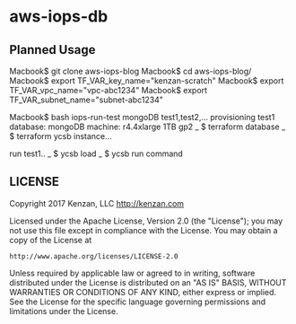# aws-iops-db

## Planned Usage

Macbook$ git clone aws-iops-blog
Macbook$ cd aws-iops-blog/
Macbook$ export TF_VAR_key_name="kenzan-scratch"
Macbook$ export TF_VAR_vpc_name="vpc-abc1234"
Macbook$ export TF_VAR_subnet_name="subnet-abc1234"

Macbook$ bash iops-run-test mongoDB test1,test2,...
provisioning test1
database: mongoDB
machine: r4.4xlarge 1TB gp2
   \_ $ terraform database
   \_ $ terraform ycsb instance...

run test1..
   \_ $ ycsb load
   \_ $ ycsb run command

## LICENSE
Copyright 2017 Kenzan, LLC <http://kenzan.com>
 
Licensed under the Apache License, Version 2.0 (the "License");
you may not use this file except in compliance with the License.
You may obtain a copy of the License at
 
    http://www.apache.org/licenses/LICENSE-2.0
 
Unless required by applicable law or agreed to in writing, software
distributed under the License is distributed on an "AS IS" BASIS,
WITHOUT WARRANTIES OR CONDITIONS OF ANY KIND, either express or implied.
See the License for the specific language governing permissions and
limitations under the License.
